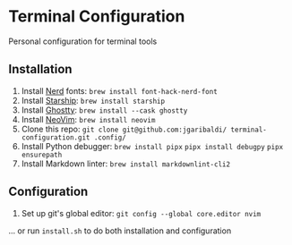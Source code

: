 # Terminal Configuration

Personal configuration for terminal tools

## Installation

1. Install [Nerd](https://github.com/ryanoasis/nerd-fonts) fonts: `brew install font-hack-nerd-font`
2. Install [Starship](https://starship.rs/): `brew install starship`
3. Install [Ghostty](https://ghostty.org/): `brew install --cask ghostty`
4. Install [NeoVim](https://neovim.io/): `brew install neovim`
5. Clone this repo: `git clone git@github.com:jgaribaldi/
terminal-configuration.git .config/`
6. Install Python debugger: `brew install pipx` `pipx install debugpy` `pipx ensurepath`
7. Install Markdown linter: `brew install markdownlint-cli2`

## Configuration

1. Set up git's global editor: `git config --global core.editor nvim`

... or run `install.sh` to do both installation and configuration
